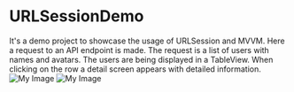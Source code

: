 # URLSessionDemo
It's a demo project to showcase the usage of URLSession and MVVM.
Here a request to an API endpoint is made. The request is a list of users with names and avatars. The users are being displayed in a TableView. 
When clicking on the row a detail screen appears with detailed information.
![My Image](file:///Users/aleksandranavruzova/Desktop/Simulator%20Screen%20Shot%20-%20iPhone%2014%20Pro%20-%202023-03-12%20at%2023.06.43.png)
![My Image](file:///Users/aleksandranavruzova/Desktop/Simulator%20Screen%20Shot%20-%20iPhone%2014%20Pro%20-%202023-03-12%20at%2023.06.49.png)
